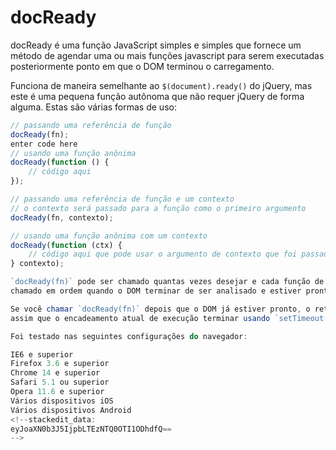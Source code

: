 # docReady

docReady é uma função JavaScript simples e simples que fornece um método de
agendar uma ou mais funções javascript para serem executadas posteriormente
ponto em que o DOM terminou o carregamento.

Funciona de maneira semelhante ao `$(document).ready()` do jQuery, mas este é uma pequena
função autônoma que não requer jQuery de forma alguma.
Estas são várias formas de uso:
```javascript
// passando uma referência de função
docReady(fn);
enter code here
// usando uma função anônima
docReady(function () {
    // código aqui
});

// passando uma referência de função e um contexto
// o contexto será passado para a função como o primeiro argumento
docReady(fn, contexto);

// usando uma função anônima com um contexto
docReady(function (ctx) {
    // código aqui que pode usar o argumento de contexto que foi passado para docReady
} contexto);

`docReady(fn)` pode ser chamado quantas vezes desejar e cada função de retorno de chamada será
chamado em ordem quando o DOM terminar de ser analisado e estiver pronto para manipulação.

Se você chamar `docReady(fn)` depois que o DOM já estiver pronto, o retorno de chamada será executado
assim que o encadeamento atual de execução terminar usando `setTimeout(fn, 1)`.

Foi testado nas seguintes configurações do navegador:

IE6 e superior
Firefox 3.6 e superior
Chrome 14 e superior
Safari 5.1 ou superior
Opera 11.6 e superior
Vários dispositivos iOS
Vários dispositivos Android
<!--stackedit_data:
eyJoaXN0b3J5IjpbLTEzNTQ0OTI1ODhdfQ==
-->